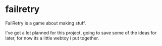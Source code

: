 # failretry
FailRetry is a game about making stuff.


I've got a lot planned for this project, going to save some of the ideas for later, for now its a little webtoy i put together.
